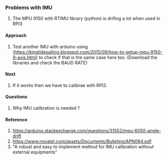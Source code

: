 ### Problems with IMU

1. The MPU 9150 with RTIMU library (python) is drifing a lot when used in RPI3

#### Approach

1. Test another IMU with arduino using (https://kingtidesailing.blogspot.com/2015/09/how-to-setup-mpu-9150-9-axis.html) to check if that is the same case here too.  (Download the libraries and check the BAUD RATE)

#### Next

1. If it works then we have to calibrae with RPI3.

#### Questions

1. Why IMU calibration is needed ?


#### Reference
1. https://arduino.stackexchange.com/questions/31552/mpu-6050-angle-drift
2. https://www.novatel.com/assets/Documents/Bulletins/APN064.pdf
3. "A robust and easy to implement method for IMU calibration without external equipments"
